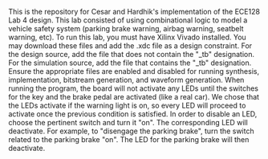This is the repository for Cesar and Hardhik's implementation of the ECE128 Lab 4 design. 
This lab consisted of using combinational logic to model a vehicle safety system (parking brake warning, airbag warning, seatbelt warning, etc).
To run this lab, you must have Xilinx Vivado installed. You may download these files and add the .xdc file as a design constraint. 
For the design source, add the file that does not contain the "_tb" designation. For the simulation source, add the file that contains the "_tb" designation. 
Ensure the appropriate files are enabled and disabled for running synthesis, implementation, bitstream generation, and waveform generation.
When running the program, the board will not activate any LEDs until the switches for the key and the brake pedal are activated (like a real car).
We chose that the LEDs activate if the warning light is on, so every LED will proceed to activate once the previous condition is satisfied.
In order to disable an LED, choose the pertinent switch and turn it "on". The corresponding LED will deactivate. 
For example, to "disengage the parking brake", turn the switch related to the parking brake "on". The LED for the parking brake will then deactivate.
